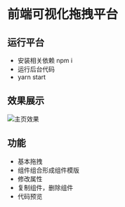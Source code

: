 # 前端可视化拖拽平台

## 运行平台

- 安装相关依赖 npm i
- 运行后台代码
- yarn start

## 效果展示

![主页效果](https://github.com/daisybaicai/react-drag/blob/master/docs/index.png)

## 功能
- 基本拖拽
- 组件组合形成组件模版
- 修改属性
- 复制组件，删除组件
- 代码预览
